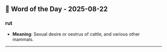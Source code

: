 ## 📅 Word of the Day - 2025-08-22

### **rut**
- **Meaning**: Sexual desire or oestrus of cattle, and various other mammals.

---
